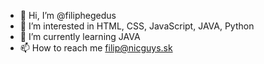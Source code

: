 - 👋 Hi, I’m @filiphegedus
- 👀 I’m interested in HTML, CSS, JavaScript, JAVA, Python
- 🌱 I’m currently learning JAVA
- 📫 How to reach me filip@nicguys.sk
